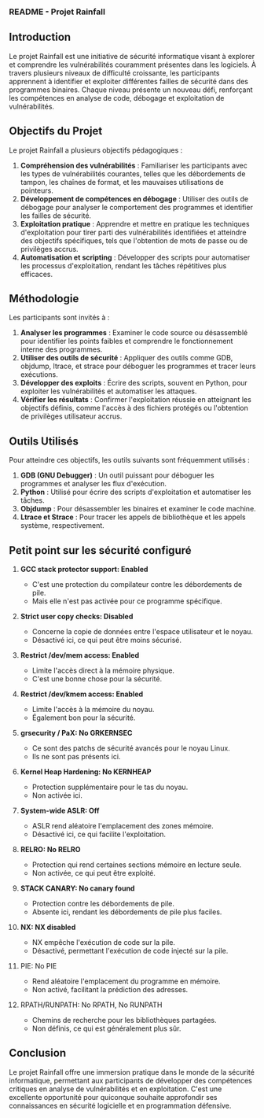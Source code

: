 ### README - Projet Rainfall

## Introduction

Le projet Rainfall est une initiative de sécurité informatique visant à explorer et comprendre les vulnérabilités couramment présentes dans les logiciels. À travers plusieurs niveaux de difficulté croissante, les participants apprennent à identifier et exploiter différentes failles de sécurité dans des programmes binaires. Chaque niveau présente un nouveau défi, renforçant les compétences en analyse de code, débogage et exploitation de vulnérabilités.

## Objectifs du Projet

Le projet Rainfall a plusieurs objectifs pédagogiques :

1. **Compréhension des vulnérabilités** : Familiariser les participants avec les types de vulnérabilités courantes, telles que les débordements de tampon, les chaînes de format, et les mauvaises utilisations de pointeurs.
2. **Développement de compétences en débogage** : Utiliser des outils de débogage pour analyser le comportement des programmes et identifier les failles de sécurité.
3. **Exploitation pratique** : Apprendre et mettre en pratique les techniques d'exploitation pour tirer parti des vulnérabilités identifiées et atteindre des objectifs spécifiques, tels que l'obtention de mots de passe ou de privilèges accrus.
4. **Automatisation et scripting** : Développer des scripts pour automatiser les processus d'exploitation, rendant les tâches répétitives plus efficaces.

## Méthodologie

Les participants sont invités à :

1. **Analyser les programmes** : Examiner le code source ou désassemblé pour identifier les points faibles et comprendre le fonctionnement interne des programmes.
2. **Utiliser des outils de sécurité** : Appliquer des outils comme GDB, objdump, ltrace, et strace pour déboguer les programmes et tracer leurs exécutions.
3. **Développer des exploits** : Écrire des scripts, souvent en Python, pour exploiter les vulnérabilités et automatiser les attaques.
4. **Vérifier les résultats** : Confirmer l'exploitation réussie en atteignant les objectifs définis, comme l'accès à des fichiers protégés ou l'obtention de privilèges utilisateur accrus.

## Outils Utilisés

Pour atteindre ces objectifs, les outils suivants sont fréquemment utilisés :

1. **GDB (GNU Debugger)** : Un outil puissant pour déboguer les programmes et analyser les flux d'exécution.
2. **Python** : Utilisé pour écrire des scripts d'exploitation et automatiser les tâches.
3. **Objdump** : Pour désassembler les binaires et examiner le code machine.
4. **Ltrace et Strace** : Pour tracer les appels de bibliothèque et les appels système, respectivement.

## Petit point sur les sécurité configuré 

1. **GCC stack protector support: Enabled**
   - C'est une protection du compilateur contre les débordements de pile.
   - Mais elle n'est pas activée pour ce programme spécifique.

2. **Strict user copy checks: Disabled**
   - Concerne la copie de données entre l'espace utilisateur et le noyau.
   - Désactivé ici, ce qui peut être moins sécurisé.

3. **Restrict /dev/mem access: Enabled**
   - Limite l'accès direct à la mémoire physique.
   - C'est une bonne chose pour la sécurité.

4. **Restrict /dev/kmem access: Enabled**
   - Limite l'accès à la mémoire du noyau.
   - Également bon pour la sécurité.

5. **grsecurity / PaX: No GRKERNSEC**
   - Ce sont des patchs de sécurité avancés pour le noyau Linux.
   - Ils ne sont pas présents ici.

6. **Kernel Heap Hardening: No KERNHEAP**
   - Protection supplémentaire pour le tas du noyau.
   - Non activée ici.

7. **System-wide ASLR: Off**
   - ASLR rend aléatoire l'emplacement des zones mémoire.
   - Désactivé ici, ce qui facilite l'exploitation.

8. **RELRO: No RELRO**
   - Protection qui rend certaines sections mémoire en lecture seule.
   - Non activée, ce qui peut être exploité.

9. **STACK CANARY: No canary found**
   - Protection contre les débordements de pile.
   - Absente ici, rendant les débordements de pile plus faciles.

10. **NX: NX disabled**
    - NX empêche l'exécution de code sur la pile.
    - Désactivé, permettant l'exécution de code injecté sur la pile.

11. PIE: No PIE
    - Rend aléatoire l'emplacement du programme en mémoire.
    - Non activé, facilitant la prédiction des adresses.

12. RPATH/RUNPATH: No RPATH, No RUNPATH
    - Chemins de recherche pour les bibliothèques partagées.
    - Non définis, ce qui est généralement plus sûr.

## Conclusion

Le projet Rainfall offre une immersion pratique dans le monde de la sécurité informatique, permettant aux participants de développer des compétences critiques en analyse de vulnérabilités et en exploitation. C'est une excellente opportunité pour quiconque souhaite approfondir ses connaissances en sécurité logicielle et en programmation défensive.